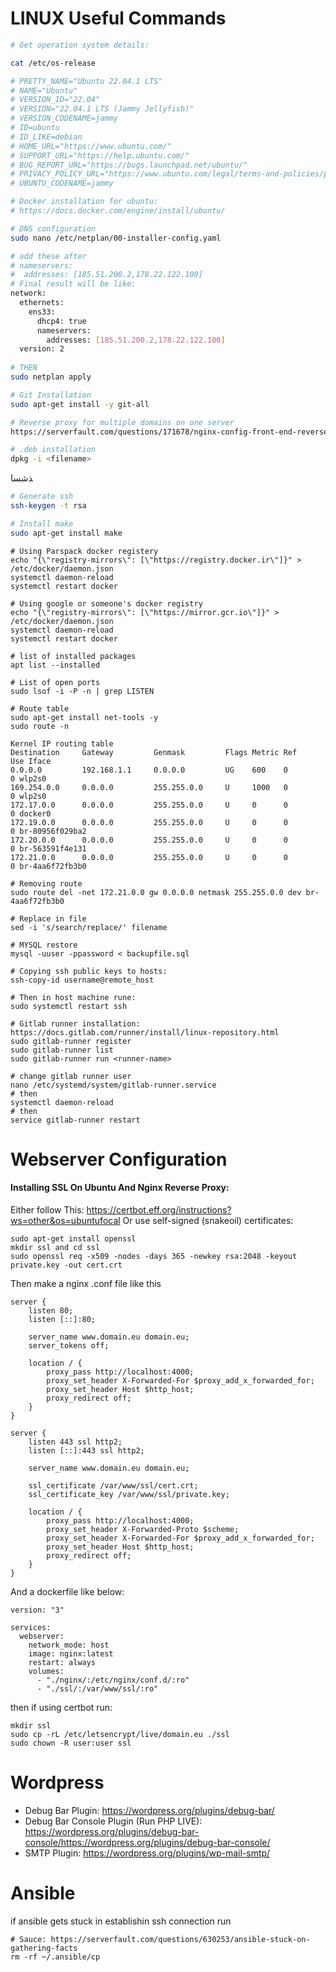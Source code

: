 # LINUX Useful Commands

```bash
# Get operation system details:

cat /etc/os-release

# PRETTY_NAME="Ubuntu 22.04.1 LTS"
# NAME="Ubuntu"
# VERSION_ID="22.04"
# VERSION="22.04.1 LTS (Jammy Jellyfish)"
# VERSION_CODENAME=jammy
# ID=ubuntu
# ID_LIKE=debian
# HOME_URL="https://www.ubuntu.com/"
# SUPPORT_URL="https://help.ubuntu.com/"
# BUG_REPORT_URL="https://bugs.launchpad.net/ubuntu/"
# PRIVACY_POLICY_URL="https://www.ubuntu.com/legal/terms-and-policies/privacy-policy"
# UBUNTU_CODENAME=jammy


```

```bash
# Docker installation for ubuntu:
# https://docs.docker.com/engine/install/ubuntu/
```

```bash
# DNS configuration
sudo nano /etc/netplan/00-installer-config.yaml

# add these after
# nameservers:
#  addresses: [185.51.200.2,178.22.122.100]
# Final result will be like:
network:
  ethernets:
    ens33:
      dhcp4: true
      nameservers:
        addresses: [185.51.200.2,178.22.122.100]
  version: 2
  
# THEN
sudo netplan apply
```

```bash
# Git Installation
sudo apt-get install -y git-all
```

```bash
# Reverse proxy for multiple domains on one server
https://serverfault.com/questions/171678/nginx-config-front-end-reverse-proxy-to-another-port
```

```bash
# .deb installation
dpkg -i <filename>
```

‍‍‍ذشسا
```bash
# Generate ssh
ssh-keygen -t rsa
```

```bash
# Install make
sudo apt-get install make
```

```
# Using Parspack docker registery
echo "{\"registry-mirrors\": [\"https://registry.docker.ir\"]}" > /etc/docker/daemon.json
systemctl daemon-reload
systemctl restart docker
```

```
# Using google or someone's docker registry
echo "{\"registry-mirrors\": [\"https://mirror.gcr.io\"]}" > /etc/docker/daemon.json
systemctl daemon-reload
systemctl restart docker
```

```
# list of installed packages
apt list --installed
```

```
# List of open ports
sudo lsof -i -P -n | grep LISTEN
```

```
# Route table
sudo apt-get install net-tools -y
sudo route -n

Kernel IP routing table
Destination     Gateway         Genmask         Flags Metric Ref    Use Iface
0.0.0.0         192.168.1.1     0.0.0.0         UG    600    0        0 wlp2s0
169.254.0.0     0.0.0.0         255.255.0.0     U     1000   0        0 wlp2s0
172.17.0.0      0.0.0.0         255.255.0.0     U     0      0        0 docker0
172.19.0.0      0.0.0.0         255.255.0.0     U     0      0        0 br-80956f029ba2
172.20.0.0      0.0.0.0         255.255.0.0     U     0      0        0 br-563591f4e131
172.21.0.0      0.0.0.0         255.255.0.0     U     0      0        0 br-4aa6f72fb3b0

# Removing route
sudo route del -net 172.21.0.0 gw 0.0.0.0 netmask 255.255.0.0 dev br-4aa6f72fb3b0 
```

```
# Replace in file
sed -i 's/search/replace/' filename
```

```
# MYSQL restore
mysql -uuser -ppassword < backupfile.sql
```


```
# Copying ssh public keys to hosts:
ssh-copy-id username@remote_host

# Then in host machine rune:
sudo systemctl restart ssh
```

```
# Gitlab runner installation: https://docs.gitlab.com/runner/install/linux-repository.html
sudo gitlab-runner register
sudo gitlab-runner list
sudo gitlab-runner run <runner-name>
```

```
# change gitlab runner user
nano /etc/systemd/system/gitlab-runner.service 
# then 
systemctl daemon-reload
# then 
service gitlab-runner restart
```


# Webserver Configuration
#### Installing SSL On Ubuntu And Nginx Reverse Proxy:

Either follow This: https://certbot.eff.org/instructions?ws=other&os=ubuntufocal
Or use self-signed (snakeoil) certificates:

```
sudo apt-get install openssl
mkdir ssl and cd ssl
sudo openssl req -x509 -nodes -days 365 -newkey rsa:2048 -keyout private.key -out cert.crt
```

Then make a nginx .conf file like this
```
server {
    listen 80;
    listen [::]:80;

    server_name www.domain.eu domain.eu;
    server_tokens off;

    location / {
        proxy_pass http://localhost:4000;
        proxy_set_header X-Forwarded-For $proxy_add_x_forwarded_for;
        proxy_set_header Host $http_host;
        proxy_redirect off;
    }
}

server {
    listen 443 ssl http2;
    listen [::]:443 ssl http2;

    server_name www.domain.eu domain.eu;

    ssl_certificate /var/www/ssl/cert.crt;
    ssl_certificate_key /var/www/ssl/private.key;

    location / {
        proxy_pass http://localhost:4000;
        proxy_set_header X-Forwarded-Proto $scheme;
        proxy_set_header X-Forwarded-For $proxy_add_x_forwarded_for;
        proxy_set_header Host $http_host;
        proxy_redirect off;
    }
}
```
And a dockerfile like below:
```
version: "3"

services:
  webserver:
    network_mode: host
    image: nginx:latest
    restart: always
    volumes:
      - "./nginx/:/etc/nginx/conf.d/:ro"
      - "./ssl/:/var/www/ssl/:ro"
```
then if using certbot run:
```
mkdir ssl
sudo cp -rL /etc/letsencrypt/live/domain.eu ./ssl
sudo chown -R user:user ssl
```

# Wordpress
- Debug Bar Plugin: https://wordpress.org/plugins/debug-bar/
- Debug Bar Console Plugin (Run PHP LIVE): https://wordpress.org/plugins/debug-bar-console/https://wordpress.org/plugins/debug-bar-console/
- SMTP Plugin: https://wordpress.org/plugins/wp-mail-smtp/

# Ansible
if ansible gets stuck in establishin ssh connection run
```
# Sauce: https://serverfault.com/questions/630253/ansible-stuck-on-gathering-facts
rm -rf ~/.ansible/cp
```
